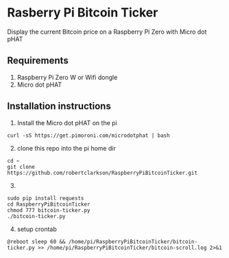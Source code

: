 # Rasberry Pi Bitcoin Ticker
Display the current Bitcoin price on a Raspberry Pi Zero with Micro dot pHAT

## Requirements
1. Raspberry Pi Zero W or Wifi dongle
2. Micro dot pHAT

## Installation instructions

1. Install the Micro dot pHAT on the pi
```
curl -sS https://get.pimoroni.com/microdotphat | bash
```
2. clone this repo into the pi home dir
```
cd ~
git clone https://github.com/robertclarkson/RaspberryPiBitcoinTicker.git

```
3.
```
sudo pip install requests
cd RaspberryPiBitcoinTicker
chmod 777 bitcoin-ticker.py
./bitcoin-ticker.py
```
4. setup crontab
```
@reboot sleep 60 && /home/pi/RaspberryPiBitcoinTicker/bitcoin-ticker.py >> /home/pi/RaspberryPiBitcoinTicker/bitcoin-scroll.log 2>&1
```
